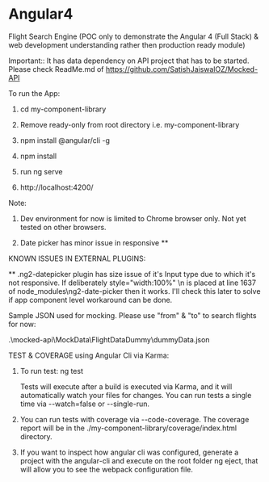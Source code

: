 # Angular4
Flight Search Engine (POC only to demonstrate the Angular 4 (Full Stack) & web development understanding rather then production ready module)


Important:: It has data dependency on API project that has to be started. Please check ReadMe.md of https://github.com/SatishJaiswalOZ/Mocked-API


To run the App:

1. cd my-component-library

2. Remove ready-only from root directory i.e. my-component-library

3. npm install @angular/cli -g

4. npm install

5. run ng serve

6. http://localhost:4200/


Note: 

1. Dev environment for now is limited to Chrome browser only. Not yet tested on other browsers.

2. Date picker has minor issue in responsive **

KNOWN ISSUES IN EXTERNAL PLUGINS:

** .ng2-datepicker plugin has size issue of it's Input type due to which it's not responsive. If deliberately style=\"width:100%\"  \n is placed at line 1637 of node_modules\ng2-date-picker then it works. I'll check this later to solve if app component level workaround can be done.

Sample JSON used for mocking. Please use "from" & "to" to search flights for now:

  .\mocked-api\MockData\FlightDataDummy\dummyData.json

TEST & COVERAGE using Angular Cli via Karma:

1. To run test: ng test

    Tests will execute after a build is executed via Karma, and it will automatically watch your files for changes. You can run tests a single time via --watch=false or --single-run.

2. You can run tests with coverage via --code-coverage. The coverage report will be in the  ./my-component-library/coverage/index.html directory.

3. If you want to inspect how angular cli was configured, generate a project with the angular-cli and execute on the root folder ng eject, that will allow you to see the webpack configuration file.